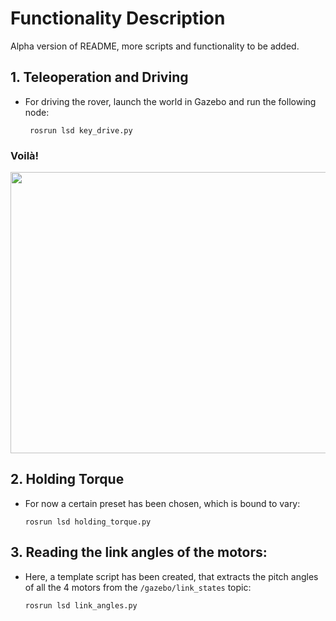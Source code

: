 # Functionality Description

Alpha version of README, more scripts and functionality to be added.

## 1. Teleoperation and Driving

* For driving the rover, launch the world in Gazebo and run the following node:

       rosrun lsd key_drive.py
       
### Voilà! 
  
<p align="center">
    <img src = "https://user-images.githubusercontent.com/45683974/95751043-a31df800-0cbb-11eb-9a51-8f617ae7436e.gif" width="900" height="450">
</p>

## 2. Holding Torque

* For now a certain preset has been chosen, which is bound to vary:

      rosrun lsd holding_torque.py
      
## 3. Reading the link angles of the motors:

* Here, a template script has been created, that extracts the pitch angles of all the 4 motors from the `/gazebo/link_states` topic:

      rosrun lsd link_angles.py
